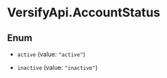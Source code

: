 # VersifyApi.AccountStatus

## Enum


* `active` (value: `"active"`)

* `inactive` (value: `"inactive"`)


